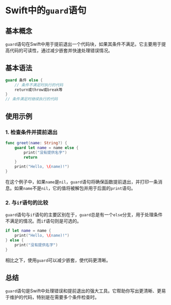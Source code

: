 

# Swift中的`guard`语句

## 基本概念

`guard`语句在Swift中用于提前退出一个代码块，如果其条件不满足。它主要用于提高代码的可读性，通过减少嵌套并快速处理错误情况。

## 基本语法

```swift
guard 条件 else {
    // 条件不满足时执行的代码
    return或throw或break等
}
// 条件满足时继续执行的代码
```

## 使用示例

### 1. 检查条件并提前退出

```swift
func greet(name: String?) {
    guard let name = name else {
        print("没有提供名字")
        return
    }
    print("Hello, \(name)!")
}
```

在这个例子中，如果`name`是`nil`，`guard`语句将确保函数提前退出，并打印一条消息。如果`name`不是`nil`，它的值将被解包并用于后面的`print`语句。

### 2. 与`if`语句的比较

`guard`语句与`if`语句的主要区别在于，`guard`总是有一个`else`分支，用于处理条件不满足的情况。而`if`语句则是可选的。

```swift
if let name = name {
    print("Hello, \(name)!")
} else {
    print("没有提供名字")
}
```

相比之下，使用`guard`可以减少嵌套，使代码更清晰。

## 总结

`guard`语句是Swift中处理错误和提前退出的强大工具。它帮助你写出更清晰、更易于维护的代码，特别是在需要多个条件检查时。

